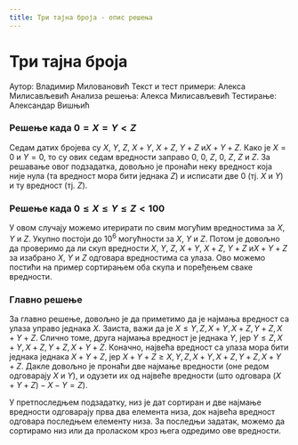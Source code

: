 ```yaml
---
title: Три тајна броја - опис решења
---
```


# Три тајна броја

Аутор: Владимир Миловановић
Текст и тест примери: Алекса Милисављевић
Анализа решења: Алекса Милисављевић
Тестирање: Александар Вишњић


### Решење када $0 = X = Y < Z$

Седам датих бројева су $X$, $Y$, $Z$, $X+Y$, $X+Z$, $Y+Z$ и$X+Y+Z$. Како је $X = 0$ и $Y=0$, то су ових седам вредности заправо  $0$, $0$, $Z$, $0$, $Z$, $Z$ и $Z$. За решавање овог подзадатка, довољно је пронаћи неку вредност која није нула (та вредност мора бити једнака $Z$) и исписати две $0$ (тј. $X$ и $Y$) и ту вредност (тј. $Z$).


### Решење када $0 \leq X \leq Y \leq Z < 100$

У овом случају можемо итерирати по свим могућим вредностима за $X$, $Y$ и $Z$. Укупно постоји до $10^6$ могућности за $X$, $Y$ и $Z$. Потом је довољно да проверимо да ли скуп вредности $X$, $Y$, $Z$, $X+Y$, $X+Z$, $Y+Z$ и$X+Y+Z$ за изабрано $X$, $Y$ и $Z$ одговара вредностима са улаза. Ово можемо постићи на пример сортирањем оба скупа и поређењем сваке вредности.

### Главно решење

За главно решење, довољно је да приметимо да је најмања вредност са улаза управо једнака $X$. Заиста, важи да је $X \leq Y, Z, X+Y, X+Z, Y+Z, X+Y+Z$. Слично томе, друга најмања вредност је једнака $Y$, јер $Y \leq Z, X+Y, X+Z, Y+Z, X+Y+Z$. Коначно, највећа вредност са улаза мора бити једнака једнака $X+Y+Z$, јер $X+Y+Z \geq X,Y,Z, X+Y, X+Z, Y+Z, X+Y+Z$. Дакле довољно је пронаћи две најмање вредности (оне редом одговарају $X$ и $Y$), и одузети их од највеће вредности (што одговара $(X+Y+Z) - X - Y = Z$).

У претпоследњем подзадатку, низ је дат сортиран и две најмање вредности одговарају прва два елемента низа, док највећа вредност одговара последњем елементу низа. За последњи задатак, можемо да сортирамо низ или да проласком кроз њега одредимо ове вредности.

